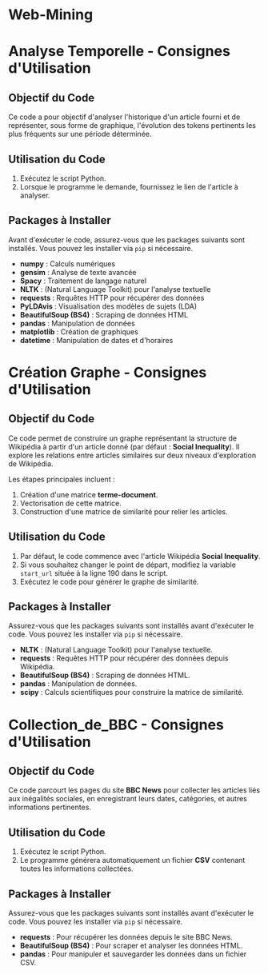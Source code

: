 # Web-Mining
# Analyse Temporelle - Consignes d'Utilisation

## Objectif du Code
Ce code a pour objectif d'analyser l'historique d'un article fourni et de représenter, sous forme de graphique, l'évolution des tokens pertinents les plus fréquents sur une période déterminée.

## Utilisation du Code
1. Exécutez le script Python.
2. Lorsque le programme le demande, fournissez le lien de l'article à analyser.

## Packages à Installer
Avant d'exécuter le code, assurez-vous que les packages suivants sont installés. Vous pouvez les installer via `pip` si nécessaire.

- **numpy** : Calculs numériques
- **gensim** : Analyse de texte avancée
- **Spacy** : Traitement de langage naturel
- **NLTK** : (Natural Language Toolkit) pour l'analyse textuelle
- **requests** : Requêtes HTTP pour récupérer des données
- **PyLDAvis** : Visualisation des modèles de sujets (LDA)
- **BeautifulSoup (BS4)** : Scraping de données HTML
- **pandas** : Manipulation de données
- **matplotlib** : Création de graphiques
- **datetime** : Manipulation de dates et d'horaires



# Création Graphe - Consignes d'Utilisation

## Objectif du Code
Ce code permet de construire un graphe représentant la structure de Wikipédia à partir d'un article donné (par défaut : **Social Inequality**). Il explore les relations entre articles similaires sur deux niveaux d'exploration de Wikipédia. 

Les étapes principales incluent : 
1. Création d'une matrice **terme-document**.
2. Vectorisation de cette matrice.
3. Construction d'une matrice de similarité pour relier les articles.

## Utilisation du Code
1. Par défaut, le code commence avec l'article Wikipédia **Social Inequality**.
2. Si vous souhaitez changer le point de départ, modifiez la variable `start_url` située à la ligne 190 dans le script.
3. Exécutez le code pour générer le graphe de similarité.

## Packages à Installer
Assurez-vous que les packages suivants sont installés avant d'exécuter le code. Vous pouvez les installer via `pip` si nécessaire.

- **NLTK** : (Natural Language Toolkit) pour l'analyse textuelle.
- **requests** : Requêtes HTTP pour récupérer des données depuis Wikipédia.
- **BeautifulSoup (BS4)** : Scraping de données HTML.
- **pandas** : Manipulation de données.
- **scipy** : Calculs scientifiques pour construire la matrice de similarité.


# Collection_de_BBC - Consignes d'Utilisation

## Objectif du Code
Ce code parcourt les pages du site **BBC News** pour collecter les articles liés aux inégalités sociales, en enregistrant leurs dates, catégories, et autres informations pertinentes.

## Utilisation du Code
1. Exécutez le script Python.
2. Le programme générera automatiquement un fichier **CSV** contenant toutes les informations collectées.

## Packages à Installer
Assurez-vous que les packages suivants sont installés avant d'exécuter le code. Vous pouvez les installer via `pip` si nécessaire.

- **requests** : Pour récupérer les données depuis le site BBC News.
- **BeautifulSoup (BS4)** : Pour scraper et analyser les données HTML.
- **pandas** : Pour manipuler et sauvegarder les données dans un fichier CSV.
